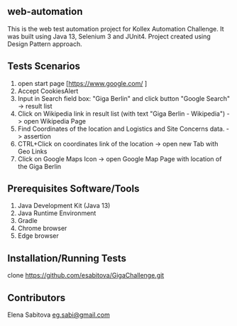 ## web-automation

This is the web test automation project for Kollex Automation Challenge. 
It was built using Java 13, Selenium 3 and JUnit4.
Project created using Design Pattern approach.

## Tests Scenarios

1. open start page [https://www.google.com/ ]
2. Accept CookiesAlert
3. Input in Search field box: "Giga Berlin" and click button "Google Search" -> result list
4. Click on Wikipedia link in result list (with text "Giga Berlin - Wikipedia") -> open Wikipedia Page
5. Find Coordinates of the location and Logistics and Site Concerns data. -> assertion
6. CTRL+Click on coordinates link of the location -> open new Tab with Geo Links
7. Click on Google Maps Icon -> open Google Map Page with location of the Giga Berlin

## Prerequisites Software/Tools

1. Java Development Kit (Java 13)
2. Java Runtime Environment
3. Gradle
5. Chrome browser
6. Edge browser

## Installation/Running Tests

clone https://github.com/esabitova/GigaChallenge.git

## Contributors

Elena Sabitova eg.sabi@gmail.com
